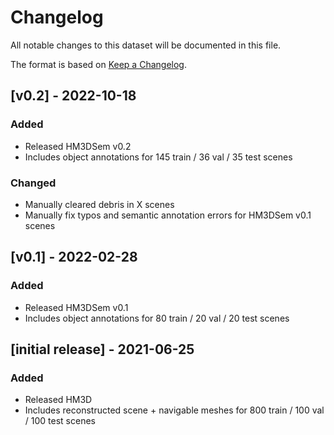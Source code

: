 # Changelog
All notable changes to this dataset will be documented in this file.

The format is based on [Keep a Changelog](https://keepachangelog.com/en/1.0.0/).

## [v0.2] - 2022-10-18
### Added
* Released HM3DSem v0.2 
* Includes object annotations for 145 train / 36 val / 35 test scenes

### Changed
* Manually cleared debris in X scenes
* Manually fix typos and semantic annotation errors for HM3DSem v0.1 scenes

## [v0.1] - 2022-02-28
### Added
* Released HM3DSem v0.1 
* Includes object annotations for 80 train / 20 val / 20 test scenes

## [initial release] - 2021-06-25
### Added
* Released HM3D
* Includes reconstructed scene + navigable meshes for 800 train / 100 val / 100 test scenes

